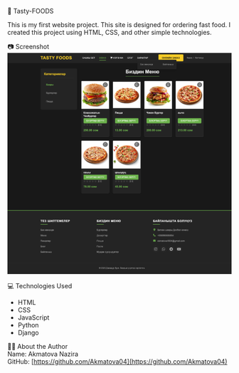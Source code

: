 🍔 Tasty-FOODS

This is my first website project. This site is designed for ordering fast food. I created this project using HTML, CSS, and other simple technologies.

📷 Screenshot  
![Website View](screenshot.png)

💻 Technologies Used  
- HTML  
- CSS  
- JavaScript  
- Python  
- Django  

👩‍💻 About the Author  
Name: Akmatova Nazira  
GitHub: [https://github.com/Akmatova04](https://github.com/Akmatova04)
